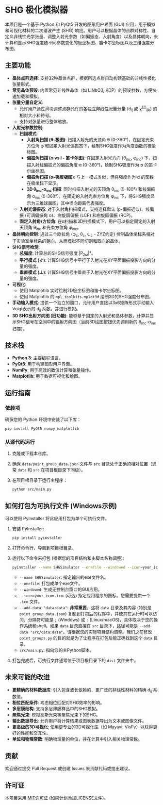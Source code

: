# SHG 极化模拟器

本项目是一个基于 Python 和 PyQt5 开发的图形用户界面 (GUI) 应用，用于模拟和可视化材料的二次谐波产生 (SHG) 响应。用户可以根据晶体的点群对称性、自定义非线性光学张量、调整入射光参数（如偏振态、入射角度）以及晶体朝向，来计算和显示SHG强度随不同参数变化的极坐标图、笛卡尔坐标图以及三维强度分布图。

## 主要功能

*   **晶体点群选择**: 支持32种晶体点群，根据所选点群自动构建基础的非线性极化张量形式。
*   **常见晶体预设**: 内置常见非线性晶体（如 LiNbO3, KDP）的预设参数，方便快速加载和模拟。
*   **张量分量自定义**:
    *   允许用户通过滑块调整点群允许的各独立非线性张量分量 (d<sub>ij</sub> 或 χ<sup>(2)</sup><sub>ijk</sub>) 的相对大小和符号。
    *   支持对张量进行整体缩放。
*   **入射光参数控制**:
    *   **扫描模式**:
        *   **入射角扫描 (θ-极图)**: 扫描入射光的天顶角 θ (0-360°)，在固定光束方位角 φ 和固定入射光偏振态下，绘制SHG强度作为角度函数的极坐标图。
        *   **偏振角扫描 (α vs I - 笛卡尔图)**: 在固定入射光方向 (θ<sub>inc</sub>, φ<sub>inc</sub>) 下，扫描入射线偏振光的偏振角度 α (0-360°)，绘制SHG强度作为 α 的笛卡尔坐标图。
        *   **偏振角扫描 (α-强度极图)**: 与上一模式类似，但将强度作为 α 的函数在极坐标下显示。
        *   **3D θ<sub>inc</sub>-α<sub>inc</sub> 扫描**: 同时扫描入射光的天顶角 θ<sub>inc</sub> (0-180°) 和线偏振角 α<sub>inc</sub> (0-360°)，在固定的入射光束方位角 φ<sub>inc</sub> 下，将SHG强度显示为三维球面图，其中径向距离代表强度。
    *   **入射光偏振态**: 对于入射角扫描模式，支持选择默认 (p-偏振近似)、线偏振 (可调偏振角 α)、左旋圆偏振 (LCP) 和右旋圆偏振 (RCP)。
    *   **固定入射角/方位角**: 在α扫描和3D扫描模式下，用户可以指定固定的入射天顶角 θ<sub>inc</sub> 和光束方位角 φ<sub>inc</sub>。
*   **晶体朝向控制**: 通过三个欧拉角 (φ<sub>c</sub>, θ<sub>c</sub>, ψ<sub>c</sub> - ZYZ约定) 控制晶体坐标系相对于实验室坐标系的朝向，从而模拟不同切割和取向的晶体。
*   **SHG信号检测**:
    *   **总强度**: 计算总的SHG信号强度 |P<sub>2ω</sub>|²。
    *   **平行模式 (∥)**: 计算SHG信号中平行于入射光在XY平面偏振投影方向的分量的强度。
    *   **垂直模式 (⊥)**: 计算SHG信号中垂直于入射光在XY平面偏振投影方向的分量的强度。
*   **可视化**:
    *   使用 Matplotlib 实时绘制2D极坐标图和笛卡尔坐标图。
    *   使用 Matplotlib 的 `mpl_toolkits.mplot3d` 绘制3D的SHG强度分布图。
*   **手动输入模式**: 提供一个独立的窗口，允许用户直接以3x6矩阵形式手动输入Voigt表示的 d<sub>ij</sub> 系数，并进行模拟。
*   **3D SHG出射方向图 (旧功能)**: 能够基于固定的入射光和晶体参数，计算并显示SHG信号在空间中的辐射方向图（当前3D绘图按钮优先调用新的 θ<sub>inc</sub>-α<sub>inc</sub> 扫描）。

## 技术栈

*   **Python 3**: 主要编程语言。
*   **PyQt5**: 用于构建图形用户界面。
*   **NumPy**: 用于高效的数值计算和张量操作。
*   **Matplotlib**: 用于数据可视化和绘图。

## 运行指南

### 依赖项

确保您的 Python 环境中安装了以下库：

```bash
pip install PyQt5 numpy matplotlib
```

### 从源代码运行

1.  克隆或下载本仓库。
2.  确保 `data/point_group_data.json` 文件与 `src` 目录处于正确的相对位置（通常 `data` 和 `src` 在项目根目录下同级）。
3.  在项目根目录下运行主程序：

    ```bash
    python src/main.py
    ```

## 如何打包为可执行文件 (Windows示例)

可以使用 PyInstaller 将此应用打包为单个可执行文件。

1.  安装 PyInstaller:
    ```bash
    pip install pyinstaller
    ```
2.  打开命令行，导航到项目根目录。
3.  运行以下命令来打包 (根据您的项目结构和主脚本名称调整):

    ```bash
    pyinstaller --name SHGSimulator --onefile --windowed --icon=your_icon.ico --add-data "data:data" src/main.py
    ```
    *   `--name SHGSimulator`: 指定输出的exe文件名。
    *   `--onefile`: 打包成单个exe文件。
    *   `--windowed`: 生成无控制台窗口的GUI应用。
    *   `--icon=your_icon.ico`: (可选) 指定应用程序的图标。您需要提供一个 `.ico` 文件。
    *   `--add-data "data:data"`: **非常重要**。这将 `data` 目录及其内容 (特别是 `point_group_data.json`) 复制到打包后的程序中，并使其在运行时可以访问。分隔符可能是 `;` (Windows) 或 `:` (Linux/macOS)，具体取决于您的操作系统和shell。如果 `data` 目录直接在 `src` 目录下，路径可能是 `--add-data "src/data:data"`。请根据您的实际项目结构调整。我们之前修改 `point_groups.py` 的目的就是为了让程序在打包后能正确找到这个 `data` 目录。
    *   `src/main.py`: 指向您的主Python脚本。

4.  打包完成后，可执行文件通常位于项目根目录下的 `dist` 文件夹中。

## 未来可能的改进

*   **更精确的材料数据库**: 引入包含波长依赖的、更广泛的非线性材料的精确 d<sub>ij</sub> 系数值。
*   **相位匹配条件**: 考虑相位匹配对SHG效率的影响。
*   **多层膜结构**: 支持多层薄膜样品中的SHG模拟。
*   **聚焦光束**: 模拟高斯光束等聚焦光束下的SHG。
*   **输出数据导出**: 允许用户将计算结果或图表数据导出为文本或图像文件。
*   **更高级的3D可视化**: 使用更专业的3D可视化库（如 Mayavi, VisPy）以获得更好的性能和交互性。
*   **单位和物理常数**: 明确物理量的单位，并在计算中引入相关物理常数。

## 贡献

欢迎通过提交 Pull Request 或创建 Issues 来贡献代码或提出建议。

## 许可证

本项目采用 [MIT许可证](LICENSE) (如果计划添加LICENSE文件)。